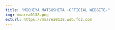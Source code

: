 ```yaml
---
title: "MICHIYA MATSUSHITA -OFFICIAL WEBSITE-"
img: mmarea0138.png
exturl: https://mmarea0138.web.fc2.com
---
```

